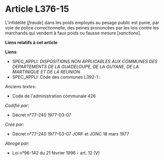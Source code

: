 # Article L376-15

L'infidélité [*fraude*] dans les poids employés au pesage public est punie, par voie de police correctionnelle, des peines
prononcées par les lois contre les marchands qui vendent à faux poids ou fausse mesure [*sanctions*].

**Liens relatifs à cet article**

**Liens**:

  - SPEC_APPLI: *DISPOSITIONS NON APPLICABLES AUX COMMUNES DES DEPARTEMENTS DE LA GUADELOUPE, DE LA GUYANE, DE LA MARTINIQUE ET DE LA REUNION*
  - SPEC_APPLI: Code des communes L392-1 :

_Anciens textes_:

  - Code de l'administration communale 426

_Codifié par_:

  - Décret n°77-240 1977-03-07

_Créé par_:

  - Décret n°77-240 1977-03-07 JORF et JONC 18 mars 1977

_Abrogé par_:

  - Loi n°96-142 du 21 février 1996 - art. 12 (V)
